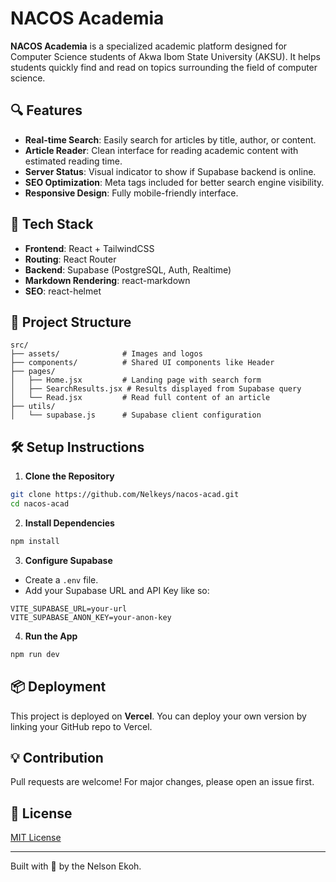 # NACOS Academia

**NACOS Academia** is a specialized academic platform designed for Computer Science students of Akwa Ibom State University (AKSU). It helps students quickly find and read on topics surrounding the field of computer science.

## 🔍 Features

- **Real-time Search**: Easily search for articles by title, author, or content.
- **Article Reader**: Clean interface for reading academic content with estimated reading time.
- **Server Status**: Visual indicator to show if Supabase backend is online.
- **SEO Optimization**: Meta tags included for better search engine visibility.
- **Responsive Design**: Fully mobile-friendly interface.

## 🧠 Tech Stack

- **Frontend**: React + TailwindCSS
- **Routing**: React Router
- **Backend**: Supabase (PostgreSQL, Auth, Realtime)
- **Markdown Rendering**: react-markdown
- **SEO**: react-helmet

## 📁 Project Structure

```
src/
├── assets/              # Images and logos
├── components/          # Shared UI components like Header
├── pages/
│   ├── Home.jsx         # Landing page with search form
│   ├── SearchResults.jsx # Results displayed from Supabase query
│   └── Read.jsx         # Read full content of an article
├── utils/
│   └── supabase.js      # Supabase client configuration
```

## 🛠️ Setup Instructions

1. **Clone the Repository**
```bash
git clone https://github.com/Nelkeys/nacos-acad.git
cd nacos-acad
```

2. **Install Dependencies**
```bash
npm install
```

3. **Configure Supabase**
- Create a `.env` file.
- Add your Supabase URL and API Key like so:
```
VITE_SUPABASE_URL=your-url
VITE_SUPABASE_ANON_KEY=your-anon-key
```

4. **Run the App**
```bash
npm run dev
```

## 📦 Deployment

This project is deployed on **Vercel**. You can deploy your own version by linking your GitHub repo to Vercel.

## 💡 Contribution

Pull requests are welcome! For major changes, please open an issue first.

## 📄 License

[MIT License](LICENSE)

---

Built with 💚 by the Nelson Ekoh.